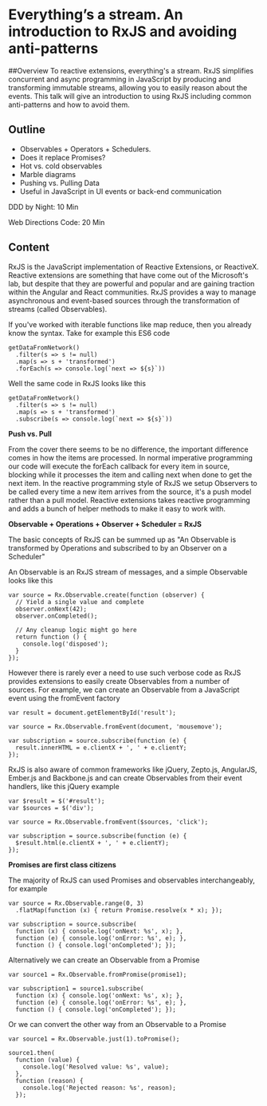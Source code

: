 # Everything’s a stream. An introduction to RxJS and avoiding anti-patterns 


##Overview
To reactive extensions, everything's a stream. RxJS simplifies concurrent and async programming in JavaScript by producing and transforming immutable streams, allowing you to easily reason about the events. This talk will give an introduction to using RxJS including common anti-patterns and how to avoid them. 

## Outline

* Observables + Operators + Schedulers.
* Does it replace Promises?
* Hot vs. cold observables
* Marble diagrams
* Pushing vs. Pulling Data
* Useful in JavaScript in UI events or back-end communication



DDD by Night: 10 Min

Web Directions Code: 20 Min

## Content

RxJS is the JavaScript implementation of Reactive Extensions, or ReactiveX. Reactive extensions are something that have come out of the Microsoft's lab, but despite that they are powerful and popular and are gaining traction within the Angular and React communities. RxJS provides a way to manage asynchronous and event-based sources through the transformation of streams (called Observables).

If you've worked with iterable functions like map reduce, then you already know the syntax. Take for example this ES6 code

```
getDataFromNetwork()
  .filter(s => s != null)
  .map(s => s + 'transformed')
  .forEach(s => console.log(`next => ${s}`))
```

Well the same code in RxJS looks like this

```
getDataFromNetwork()
  .filter(s => s != null)
  .map(s => s + 'transformed')
  .subscribe(s => console.log(`next => ${s}`))
```

**Push vs. Pull**

From the cover there seems to be no difference, the important difference comes in how the items are processed. In normal imperative programming our code will execute the forEach callback for every item in source, blocking while it processes the item and calling next when done to get the next item. In the reactive programming style of RxJS we setup Observers to be called every time a new item arrives from the source, it's a push model rather than a pull model. Reactive extensions takes reactive programming and adds a bunch of helper methods to make it easy to work with.

**Observable + Operations + Observer + Scheduler = RxJS**

The basic concepts of RxJS can be summed up as "An Observable is transformed by Operations and subscribed to by an Observer on a Scheduler"

An Observable is an RxJS stream of messages, and a simple Observable looks like this

```
var source = Rx.Observable.create(function (observer) {
  // Yield a single value and complete
  observer.onNext(42);
  observer.onCompleted();

  // Any cleanup logic might go here
  return function () {
    console.log('disposed');
  }
});
```

However there is rarely ever a need to use such verbose code as RxJS provides extensions to easily create Observables from a number of sources. For example, we can create an Observable from a JavaScript event using the fromEvent factory

```
var result = document.getElementById('result');

var source = Rx.Observable.fromEvent(document, 'mousemove');

var subscription = source.subscribe(function (e) {
  result.innerHTML = e.clientX + ', ' + e.clientY;
});
```

RxJS is also aware of common frameworks like jQuery, Zepto.js, AngularJS, Ember.js and Backbone.js and can create Observables from their event handlers, like this jQuery example

```
var $result = $('#result');
var $sources = $('div');

var source = Rx.Observable.fromEvent($sources, 'click');

var subscription = source.subscribe(function (e) {
  $result.html(e.clientX + ', ' + e.clientY);
});
```

**Promises are first class citizens**

The majority of RxJS can used Promises and observables interchangeably, for example 

```
var source = Rx.Observable.range(0, 3)
  .flatMap(function (x) { return Promise.resolve(x * x); });

var subscription = source.subscribe(
  function (x) { console.log('onNext: %s', x); },
  function (e) { console.log('onError: %s', e); },
  function () { console.log('onCompleted'); });
```

Alternatively we can create an Observable from a Promise

```
var source1 = Rx.Observable.fromPromise(promise1);

var subscription1 = source1.subscribe(
  function (x) { console.log('onNext: %s', x); },
  function (e) { console.log('onError: %s', e); },
  function () { console.log('onCompleted'); });
```

Or we can convert the other way from an Observable to a Promise

```
var source1 = Rx.Observable.just(1).toPromise();

source1.then(
  function (value) {
    console.log('Resolved value: %s', value);
  },
  function (reason) {
    console.log('Rejected reason: %s', reason);
  });

```

